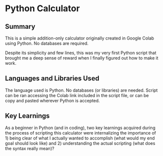 # Python Calculator

## Summary
This is a simple addition-only calculator originally created in Google Colab using Python.  No databases are required.

Despite its simplicity and few lines, this was my very first Python script that brought me a deep sense of reward when I finally figured out how to make it work.

## Languages and Libraries Used
The language used is Python.  No databases (or libraries) are needed.  Script can be ran accessing the Colab link included in the script file, or can be copy and pasted wherever Python is accepted.

## Key Learnings
As a beginner in Python (and in coding), two key learnings acquired during the process of scripting this calculator were internalizing the importance of 1) being clear of what I actually wanted to accomplish (what would my end goal should look like) and 2) understanding the actual scripting (what does the syntax really mean)?

